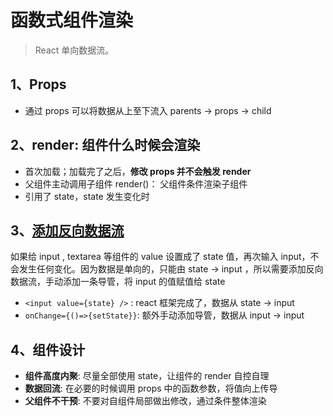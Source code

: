 # 函数式组件渲染

> React 单向数据流。

## 1、Props

- 通过 props 可以将数据从上至下流入 parents -> props -> child

## 2、render: 组件什么时候会渲染

- 首次加载；加载完了之后，**修改 props 并不会触发 render**
- 父组件主动调用子组件 render()： 父组件条件渲染子组件
- 引用了 state，state 发生变化时

## 3、[添加反向数据流](https://zh-hans.reactjs.org/docs/thinking-in-react.html#step-5-add-inverse-data-flow)

如果给 input , textarea 等组件的 value 设置成了 state 值，再次输入 input，不会发生任何变化。因为数据是单向的，只能由 state -> input ，所以需要添加反向数据流，手动添加一条导管，将 input 的值赋值给 state

- `<input value={state} />` : react 框架完成了，数据从 state -> input
- `onChange={()=>{setState}}`: 额外手动添加导管，数据从 input -> input

## 4、组件设计

- **组件高度内聚**: 尽量全部使用 state，让组件的 render 自控自理
- **数据回流**: 在必要的时候调用 props 中的函数参数，将值向上传导
- **父组件不干预**: 不要对自组件局部做出修改，通过条件整体渲染
